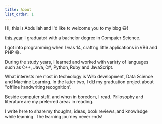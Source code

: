 ```yaml
---
title: About
list_order: 1
---
```


<div class="about-box">
  <p>Hi, this is Abdullah and I'd like to welcome you to my blog 😃!</p>

  <p>
  <abbr title=" (2016) ">this year</abbr>, I graduated with a bachelor degree in Computer Science.
  </p>
  <p>
  I got into programming when I was 14, crafting little applications in VB6 and PHP 😅.
  </p>

  <p>
  During the study years, I learned and worked with variety of languages such as C++, Java, C#, Python, Ruby and JavaScript.
  </p>

  <p>
  What interests me most in technology is Web development, Data Science and Machine Learning. In the latter two, I did my graduation project about "offline handwriting recognition".
  </p>

  <p>
  Beside computer stuff, and when in boredom, I read. Philosophy and literature are my preferred areas in reading.
  </p>

  <p>
  I write here to share my thoughts, ideas, book reviews, and knowledge while learning. The learning journey never ends!
  </p>
</div>
